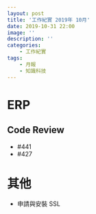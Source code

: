 ```yaml
---
layout: post
title: '工作紀實 2019年 10月'
date: 2019-10-31 22:00
image: ''
description: ''
categories:
    - 工作紀實
tags:
    - 月報
    - 知識科技
---
```


# ERP

## Code Review

* #441
* #427

# 其他

* 申請與安裝 SSL
